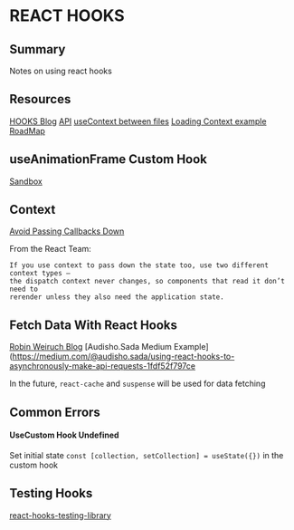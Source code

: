 # REACT HOOKS

## Summary

Notes on using react hooks

## Resources

[HOOKS Blog](https://www.robinwieruch.de/react-hooks-fetch-data/)
[API](https://reactjs.org/docs/hooks-reference.html#usecontext)
[useContext between files](https://upmostly.com/tutorials/how-to-use-the-usecontext-hook-in-react/)
[Loading Context example](https://medium.com/digio-australia/using-the-react-usecontext-hook-9f55461c4eae)
[RoadMap](https://reactjs.org/blog/2018/11/27/react-16-roadmap.html)

## useAnimationFrame Custom Hook

[Sandbox](https://codesandbox.io/s/ojxl32jm4z)

## Context

[Avoid Passing Callbacks Down](https://reactjs.org/docs/hooks-faq.html#how-to-avoid-passing-callbacks-down)

From the React Team:

```
If you use context to pass down the state too, use two different context types —
the dispatch context never changes, so components that read it don’t need to
rerender unless they also need the application state.
```

## Fetch Data With React Hooks

[Robin Weiruch Blog](https://www.robinwieruch.de/react-hooks-fetch-data/)
[Audisho.Sada Medium Example](https://medium.com/@audisho.sada/using-react-hooks-to-asynchronously-make-api-requests-1fdf52f797ce

In the future, `react-cache` and `suspense` will be used for data fetching

## Common Errors

#### UseCustom Hook Undefined

Set initial state `const [collection, setCollection] = useState({})` in the
custom hook

## Testing Hooks

[react-hooks-testing-library](https://react-hooks-testing-library.com/usage/advanced-hooks)
